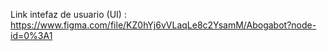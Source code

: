 Link intefaz de usuario (UI) : https://www.figma.com/file/KZ0hYj6vVLaqLe8c2YsamM/Abogabot?node-id=0%3A1
